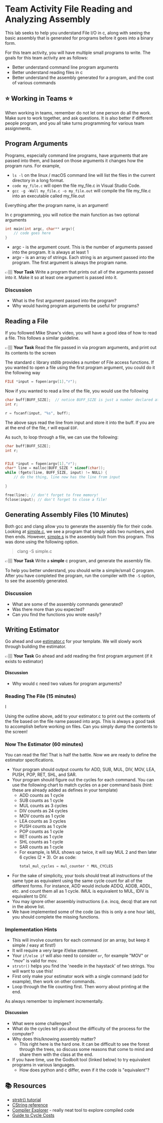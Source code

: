 # Team Activity File Reading and Analyzing Assembly

This lab seeks to help you understand File I/O in c, along with seeing the basic assembly that is generated for programs before it goes into a binary form.

For this team activity, you will have multiple small programs to write. The goals for this team activity are as follows:
* Better understand command line program arguments
* Better understand reading files in c
* Better understand the assembly generated for a program, and the cost of various commands

## :star: Working in Teams :star:
When working in teams, remember do not let one person do all the work. Make sure to work together, and ask questions. It is also better if different people program, and you all take turns programming for various team assignments. 



## Program Arguments
Programs, especially command line programs, have arguments that are passed into them, and based on those arguments it changes how the program runs.  For example, 

* `ls -l` on the linux / macOS command line will list the files in the current directory in a long format. 
* `code my_file.c` will open the file my_file.c in Visual Studio Code.
* `gcc -g -Wall my_file.c -o my_file.out` will compile the file my_file.c into an executable called my_file.out

Everything after the program name, is an argument!  

In c programming, you will notice the main function as two optional arguments

```c
int main(int argc, char** argv){
    // code goes here
}
```

* argc - is the argument count. This is the number of arguments passed into the program. It is always at least 1
* argv - is an array of strings. Each string is an argument passed into the program. The first argument is always the program name.


👉🏽 **Your Task**  Write a program that prints out all of the arguments passed into it. Make it so at least one argument is passed into it. 

### Discussion
* What is the first argument passed into the program?
* Why would having program arguments be useful for programs?


## Reading a File
If you followed Mike Shaw's video, you will have a good idea of how to read a file. This follows a similar guideline. 

👉🏽 **Your Task**  Read the file passed in via program arguments, and print out its contents to the screen 

The standard c library stdlib provides a number of File access functions.  If you wanted to open a file using the first 
program argument, you could do it the following way

```c
FILE *input = fopen(argv[1],"r");
```

Now if you wanted to read a line of the file, you would use the following

```c
char buff[BUFF_SIZE];  // notice BUFF_SIZE is just a number declared at the top
int r;

r = fscanf(input, "%s", buff);
```

The above says read the line from input and store it into the buff. If you are at the end of the file, r will equal `EOF`.

As such, to loop through a file, we can use the following:

```c
char buff[BUFF_SIZE]; 
int r;


FILE *input = fopen(argv[1],"r");
char* line = malloc(BUFF_SIZE * sizeof(char));
while (fgets(line, BUFF_SIZE, input) != NULL) {
    // do the thing, line now has the line from input
    
}

free(line); // don't forget to free memory!
fclose(input); // don't forget to close a file!
```




## Generating Assembly Files (10 Minutes)

Both gcc and clang allow you to generate the assembly file for their code.  Looking at [simple.c], we see a program that
simply adds two numbers, and then ends. However, [simple.s] is the assembly built from this program. This was done using the following option.

> clang -S simple.c

👉🏽 **Your Task** Write a **simple** c program, and generate the assembly file.

To help you better understand, you should write a simple/small C program. After you have completed the program, run the compiler with the `-S` option, to see the assembly generated. 

### Discussion
* What are some of the assembly commands generated? 
* Was there more than you expected? 
* Can you find the functions you wrote easily?

## Writing Estimator

Go ahead and use [estimator.c] for your template. We will slowly work through building the estimator. 



👉🏽 **Your Task**  Go ahead and add reading the first program argument (if it exists to estimator)

#### Discussion
* Why would c need two values for program arguments? 

### Reading The File (15 minutes)
I

Using the outline above, add to your estimator.c to print out the contents of the file based on the file name passed into args. This is always a good task to accomplish before working on files. Can you simply dump the contents to the screen! 

### Now The Estimator (60 minutes)

You can read the file! That is half the battle. Now we are ready to define the estimator specifications. 

* Your program should output counts for ADD, SUB, MUL, DIV, MOV, LEA, PUSH, POP, RET, SHL, and SAR. 
* Your program should figure out the cycles for each command. You can use the following chart to match cycles on a per command basis (hint: these are already added as defines in your template)
  * ADD counts as 1 cycle
  * SUB counts as 1 cycle
  * MUL counts as 3 cycles
  * DIV counts as 24 cycles
  * MOV counts as 1 cycle
  * LEA counts as 3 cycles
  * PUSH counts as 1 cycle
  * POP counts as 1 cycle
  * RET counts as 1 cycle
  * SHL counts as 1 cycle
  * SAR counts as 1 cycle
  * For example, is MUL shows up twice, it will say MUL 2 and then later 6 cycles (2 * 3). Or as code:
    ```c
    total_mul_cycles = mul_counter * MUL_CYCLES
    ```
* For the sake of simplicity, your tools should treat all instructions of the same type as equivalent using the same cycle count for all of the different forms. For instance, ADD would include ADDQ, ADDB, ADDL, etc. and count them all as 1 cycle.
IMUL is equivalent to MUL, IDIV is equivalent to DIV.
* You may ignore other assembly instructions (i.e. incq, decq) that are not in the above list.
* We have implemented some of the code (as this is only a one hour lab), you should complete the missing functions. 

### Implementation Hints
* This will involve counters for each command (or an array, but keep it simple / easy at first!) 
* It will require a very large if/else statement. 
* Your `if/else if`  will also need to consider `or`, for example "MOV" or "mov" is valid for mov. 
* `strstr()` helps you find the 'needle in the haystack' of two strings. You will want to use this!
* First only make your estimator work with a single command (add for example), then work on other commands. 
* Loop through the file counting first. Then worry about printing at the end. 

As always remember to implement incrementally. 

#### Discussion
* What were some challenges?
* What do the cycles tell you about the difficulty of the process for the computer?
* Why does this/knowing assembly matter?
  * This right here is the hard one. It can be difficult to see the forest through the trees, so discuss some reasons that come to mind and share them with the class at the end. 
* If you have time, use the Godbolt tool (linked below) to try equivalent programs in various languages. 
  * How does python and c differ, even if it the code is "equivalent"?


## 📚 Resources

* [strstr() tutorial](https://www.tutorialspoint.com/c_standard_library/c_function_strstr.htm)
* [CString reference](https://cplusplus.com/reference/cstring/)
* [Compiler Explorer](https://godbolt.org/) - really neat tool to explore compiled code
* [Guide to Cycle Costs](https://www.agner.org/optimize/instruction_tables.pdf)


[simple.c]: simple.c
[simple.s]: simple.s
[estimator.c]: estimator.c